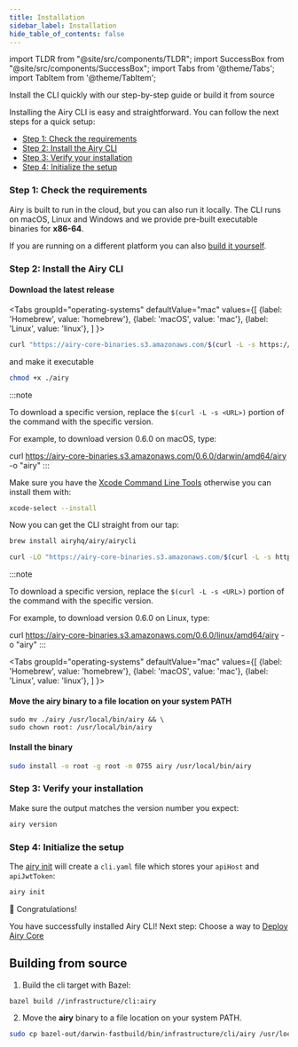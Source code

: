 ```yaml
---
title: Installation
sidebar_label: Installation
hide_table_of_contents: false
---
```


import TLDR from "@site/src/components/TLDR";
import SuccessBox from "@site/src/components/SuccessBox";
import Tabs from '@theme/Tabs';
import TabItem from '@theme/TabItem';

<TLDR>
Install the CLI quickly with our step-by-step guide or build it from source
</TLDR>

Installing the Airy CLI is easy and straightforward.
You can follow the next steps for a quick setup:

- [Step 1: Check the requirements](installation.md#step-1-check-the-requirements)
- [Step 2: Install the Airy CLI](installation.md#step-2-install-the-airy-cli)
- [Step 3: Verify your installation](installation.md#step-3-verify-your-installation)
- [Step 4: Initialize the setup](installation.md#step-4-initialize-the-setup)


### Step 1: Check the requirements

Airy is built to run in the cloud, but you can also run it locally.
The CLI runs on macOS, Linux and Windows and we provide pre-built executable binaries for **x86-64**.

If you are running on a different platform you can also [build it
yourself](installation.md#building-from-source).


### Step 2: Install the Airy CLI


#### Download the latest release

<Tabs
groupId="operating-systems"
defaultValue="mac"
values={[
{label: 'Homebrew', value: 'homebrew'},
{label: 'macOS', value: 'mac'},
{label: 'Linux', value: 'linux'},
]
}>
<TabItem value="mac">

```bash
curl "https://airy-core-binaries.s3.amazonaws.com/$(curl -L -s https://airy-core-binaries.s3.amazonaws.com/stable.txt)/darwin/amd64/airy" -o "airy"
```

and make it executable

```bash
chmod +x ./airy
```

:::note

To download a specific version, replace the `$(curl -L -s <URL>)` portion of the
command with the specific version.

For example, to download version 0.6.0 on macOS, type:

curl https://airy-core-binaries.s3.amazonaws.com/0.6.0/darwin/amd64/airy -o "airy"
:::
</TabItem>

<TabItem value="homebrew">

Make sure you have the [Xcode Command Line Tools](https://developer.apple.com/library/archive/technotes/tn2339/_index.html#//apple_ref/doc/uid/DTS40014588-CH1-WHAT_IS_THE_COMMAND_LINE_TOOLS_PACKAGE_)  otherwise you can install them with:
```bash
xcode-select --install
```

Now you can get the CLI straight from our tap:

```bash
brew install airyhq/airy/airycli
```

</TabItem>

<TabItem value="linux">

```bash
curl -LO "https://airy-core-binaries.s3.amazonaws.com/$(curl -L -s https://airy-core-binaries.s3.amazonaws.com/stable.txt)/linux/amd64/airy" -o "airy"
```

:::note

To download a specific version, replace the `$(curl -L -s <URL>)` portion of the command with the specific version.

For example, to download version 0.6.0 on Linux, type:

curl https://airy-core-binaries.s3.amazonaws.com/0.6.0/linux/amd64/airy -o "airy"
:::
</TabItem>
</Tabs>


<Tabs
groupId="operating-systems"
defaultValue="mac"
values={[
{label: 'Homebrew', value: 'homebrew'},
{label: 'macOS', value: 'mac'},
{label: 'Linux', value: 'linux'},
]
}>

<TabItem value="mac">

#### Move the **airy** binary to a file location on your system PATH

```
sudo mv ./airy /usr/local/bin/airy && \
sudo chown root: /usr/local/bin/airy
```
</TabItem>


<TabItem value="linux">

#### Install the binary

```bash
sudo install -o root -g root -m 0755 airy /usr/local/bin/airy
```

</TabItem>
<TabItem value="homebrew">


</TabItem>
</Tabs>


### Step 3: Verify your installation

Make sure the output matches the version number you expect:

```bash
airy version
```

### Step 4: Initialize the setup

The [airy init](cli/airy_init.md) will create a `cli.yaml` file which stores
your `apiHost` and `apiJwtToken`:

```bash
airy init
```

<SuccessBox>

:tada: Congratulations! 

You have successfully installed Airy CLI! Next step: Choose a way to [Deploy
Airy Core](/getting-started/deployment/introduction.md)

</SuccessBox>

## Building from source

1. Build the cli target with Bazel:

```bash
bazel build //infrastructure/cli:airy
```

2. Move the **airy** binary to a file location on your system PATH.

```bash
sudo cp bazel-out/darwin-fastbuild/bin/infrastructure/cli/airy /usr/local/bin/airy
```
